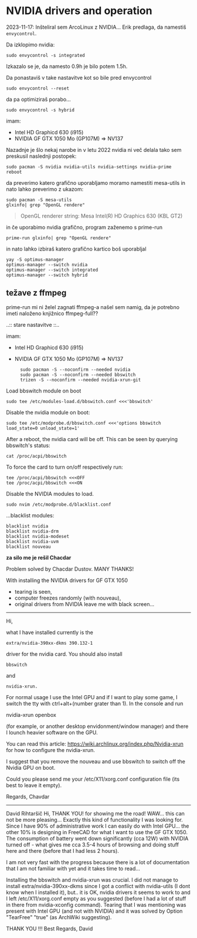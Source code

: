 # NVIDIA drivers and operation

2023-11-17:
Inšteliral sem ArcoLinux z NVIDIA... Erik predlaga, da namestiš `envycontrol`.

Da izklopimo nvidia:

    sudo envycontrol -s integrated

Izkazalo se je, da namesto 0.9h je bilo potem 1.5h.

Da ponastaviš v take nastavitve kot so bile pred envycontrol

    sudo envycontrol --reset

da pa optimiziraš porabo...

    sudo envycontrol -s hybrid

imam:
- Intel HD Graphicd 630 (i915)    
- NVIDIA GF GTX 1050 Mo (GP107M)  => NV137

Nazadnje je šlo nekaj narobe in v letu 2022 nvidia ni več delala
tako sem preskusil naslednji postopek:

    sudo pacman -S nvidia nvidia-utils nvidia-settings nvidia-prime
    reboot

da preverimo katero grafično uporabljamo moramo namestiti mesa-utils in
nato lahko preverimo z ukazom:

    sudo pacman -S mesa-utils
    glxinfo| grep "OpenGL rendere"

> OpenGL renderer string: Mesa Intel(R) HD Graphics 630 (KBL GT2)

in če uporabimo nvidia grafično, program zaženemo s prime-run

    prime-run glxinfo| grep "OpenGL rendere"

in nato lahko izbiraš katero grafično kartico boš uporabljal

    yay -S optimus-manager
    optimus-manager --switch nvidia
    optimus-manager --switch integrated
    optimus-manager --switch hybrid

## težave z ffmpeg
prime-run mi ni želel zagnati ffmpeg-a našel sem namig, da je potrebno imeti naloženo knjižnico
ffmpeg-full??

..:: stare nastavitve ::..

imam:
- Intel HD Graphicd 630 (i915)    
- NVIDIA GF GTX 1050 Mo (GP107M)  => NV137

        sudo pacman -S --noconfirm --needed nvidia
        sudo pacman -S --noconfirm --needed bbswitch
        trizen -S --noconfirm --needed nvidia-xrun-git

Load bbswitch module on boot

    sudo tee /etc/modules-load.d/bbswitch.conf <<<'bbswitch'

Disable the nvidia module on boot:

    sudo tee /etc/modprobe.d/bbswitch.conf <<<'options bbswitch load_state=0 unload_state=1'

After a reboot, the nvidia card will be off. This can be seen by querying bbswitch's status:

    cat /proc/acpi/bbswitch  

To force the card to turn on/off respectively run:

    tee /proc/acpi/bbswitch <<<OFF
    tee /proc/acpi/bbswitch <<<ON

 Disable the NVIDIA modules to load.

    sudo nvim /etc/modprobe.d/blacklist.conf

...blacklist modules:

    blacklist nvidia
    blacklist nvidia-drm
    blacklist nvidia-modeset
    blacklist nvidia-uvm
    blacklist nouveau

**za silo me je rešil Chacdar**

Problem solved by Chacdar Dustov. MANY THANKS!

With installing the NVIDIA drivers for GF GTX 1050

- tearing is seen,
- computer freezes randomly (with nouveau),
- original drivers from NVIDIA leave me with black screen...

- - -

Hi,

what I have installed currently is the 

    extra/nvidia-390xx-dkms 390.132-1

driver for the nvidia card. You should also install 

    bbswitch

and

    nvidia-xrun.

For normal usage I use the Intel GPU and if I want to play some game,
I switch the tty with ctrl+alt+(number grater than 1). In the console and run

  nvidia-xrun openbox

(for example, or another desktop envidonment/window manager) and there I lounch
heavier software on the GPU.

You can read this article:
https://wiki.archlinux.org/index.php/Nvidia-xrun for how to configure
the nvidia-xrun.

I suggest that you remove the nouveau and use bbswitch to switch off
the Nvidia GPU on boot.

Could you please send me your /etc/X11/xorg.conf configuration file
(its best to leave it empty).

Regards, Chavdar

- - -

David Rihtaršič 
Hi,
THANK YOU! for showing me the road! WAW... this can not be more pleasing... 
Exactly this kind of functionality I was looking for. Since I have 90% of administrative work I can easily do with Intel GPU... the other 10% is designing in FreeCAD for what I want to use the GF GTX 1050.
The consumption of battery went down significantly (cca 12W) with NVIDIA turned off - what gives me cca 3.5-4 hours of browsing and doing stuff here and there (before that I had less 2 hours).

I am not very fast with the progress because there is a lot of documentation that I am not familiar with yet and it takes time to read...

Installing the bbswitch and nvidia-xrun was crucial. I did not manage to install extra/nvidia-390xx-dkms since I got a conflict with nvidia-utils (I dont know when I installed it), but.. it is OK, nvidia drivers it seems to work to and I left  /etc/X11/xorg.conf empty as you suggested (before I had a lot of stuff in there from nvidia-xconfig command). Tearing that I was mentioning was present with Intel GPU (and not with NVIDIA) and it was solved by  Option "TearFree" "true" (as ArchWiki suggesting).

THANK YOU !!!
Best Regards, David
